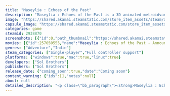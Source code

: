 ```yaml
---
title: "Maseylia : Echoes of the Past"
description: "Maseylia : Echoes of the Past is a 3D animated metroidvania. Lose yourself into the heart of an unknown techno-organic world where nature &amp; creatures gone wild. Unlock new skills that allow you to access new areas, find new paths and develop an advanced movement system to forge your own way."
image: "https://shared.akamai.steamstatic.com/store_item_assets/steam/apps/2938870/header.jpg?t=1732315054"
capsule_image: "https://shared.akamai.steamstatic.com/store_item_assets/steam/apps/2938870/98fcd2a9e2b1094ed41640f4b0efc6be8473e60f/capsule_231x87.jpg?t=1732315054"
categories: game
steamid: 2938870
screenshots: [{"id":0,"path_thumbnail":"https://shared.akamai.steamstatic.com/store_item_assets/steam/apps/2938870/ss_949d3999c6ced1017d5b1b42666be9be85935c3d.600x338.jpg?t=1732315054","path_full":"https://shared.akamai.steamstatic.com/store_item_assets/steam/apps/2938870/ss_949d3999c6ced1017d5b1b42666be9be85935c3d.1920x1080.jpg?t=1732315054"},{"id":1,"path_thumbnail":"https://shared.akamai.steamstatic.com/store_item_assets/steam/apps/2938870/ss_43b6f4593e3f21b990746afcc6d88ef94adbed54.600x338.jpg?t=1732315054","path_full":"https://shared.akamai.steamstatic.com/store_item_assets/steam/apps/2938870/ss_43b6f4593e3f21b990746afcc6d88ef94adbed54.1920x1080.jpg?t=1732315054"},{"id":2,"path_thumbnail":"https://shared.akamai.steamstatic.com/store_item_assets/steam/apps/2938870/ss_836af315bd23dcc5923ec0043cb18fc46cc76554.600x338.jpg?t=1732315054","path_full":"https://shared.akamai.steamstatic.com/store_item_assets/steam/apps/2938870/ss_836af315bd23dcc5923ec0043cb18fc46cc76554.1920x1080.jpg?t=1732315054"},{"id":3,"path_thumbnail":"https://shared.akamai.steamstatic.com/store_item_assets/steam/apps/2938870/ss_08504e254eaad83c445a2b2cb1e648fcd7a81bea.600x338.jpg?t=1732315054","path_full":"https://shared.akamai.steamstatic.com/store_item_assets/steam/apps/2938870/ss_08504e254eaad83c445a2b2cb1e648fcd7a81bea.1920x1080.jpg?t=1732315054"},{"id":4,"path_thumbnail":"https://shared.akamai.steamstatic.com/store_item_assets/steam/apps/2938870/ss_224a6f3a00b8132c0b9e62585df27f9f803f1ce2.600x338.jpg?t=1732315054","path_full":"https://shared.akamai.steamstatic.com/store_item_assets/steam/apps/2938870/ss_224a6f3a00b8132c0b9e62585df27f9f803f1ce2.1920x1080.jpg?t=1732315054"},{"id":5,"path_thumbnail":"https://shared.akamai.steamstatic.com/store_item_assets/steam/apps/2938870/ss_f7434a323da6278a9d9c025a1437d3b2958a8f9d.600x338.jpg?t=1732315054","path_full":"https://shared.akamai.steamstatic.com/store_item_assets/steam/apps/2938870/ss_f7434a323da6278a9d9c025a1437d3b2958a8f9d.1920x1080.jpg?t=1732315054"},{"id":6,"path_thumbnail":"https://shared.akamai.steamstatic.com/store_item_assets/steam/apps/2938870/ss_9c68b369587fda15fcbd82c07a57bf6202b71186.600x338.jpg?t=1732315054","path_full":"https://shared.akamai.steamstatic.com/store_item_assets/steam/apps/2938870/ss_9c68b369587fda15fcbd82c07a57bf6202b71186.1920x1080.jpg?t=1732315054"},{"id":7,"path_thumbnail":"https://shared.akamai.steamstatic.com/store_item_assets/steam/apps/2938870/ss_d46769fe69ff17e18ee69ffda6a36f1601287ee2.600x338.jpg?t=1732315054","path_full":"https://shared.akamai.steamstatic.com/store_item_assets/steam/apps/2938870/ss_d46769fe69ff17e18ee69ffda6a36f1601287ee2.1920x1080.jpg?t=1732315054"},{"id":8,"path_thumbnail":"https://shared.akamai.steamstatic.com/store_item_assets/steam/apps/2938870/ss_cbd388330f85ce98b8e229fe30490da2b17c2389.600x338.jpg?t=1732315054","path_full":"https://shared.akamai.steamstatic.com/store_item_assets/steam/apps/2938870/ss_cbd388330f85ce98b8e229fe30490da2b17c2389.1920x1080.jpg?t=1732315054"},{"id":9,"path_thumbnail":"https://shared.akamai.steamstatic.com/store_item_assets/steam/apps/2938870/ss_684cbec08d665f8c0d8308e141da721b067fa53f.600x338.jpg?t=1732315054","path_full":"https://shared.akamai.steamstatic.com/store_item_assets/steam/apps/2938870/ss_684cbec08d665f8c0d8308e141da721b067fa53f.1920x1080.jpg?t=1732315054"},{"id":10,"path_thumbnail":"https://shared.akamai.steamstatic.com/store_item_assets/steam/apps/2938870/ss_544a265892eb44d92bb60e87891da0749d1df422.600x338.jpg?t=1732315054","path_full":"https://shared.akamai.steamstatic.com/store_item_assets/steam/apps/2938870/ss_544a265892eb44d92bb60e87891da0749d1df422.1920x1080.jpg?t=1732315054"},{"id":11,"path_thumbnail":"https://shared.akamai.steamstatic.com/store_item_assets/steam/apps/2938870/ss_bb0ac5305c0aaadc67d8789315eb5d1fd5031d75.600x338.jpg?t=1732315054","path_full":"https://shared.akamai.steamstatic.com/store_item_assets/steam/apps/2938870/ss_bb0ac5305c0aaadc67d8789315eb5d1fd5031d75.1920x1080.jpg?t=1732315054"},{"id":12,"path_thumbnail":"https://shared.akamai.steamstatic.com/store_item_assets/steam/apps/2938870/ss_6462fc2d3dde2e082cebdadfa9565d541425704f.600x338.jpg?t=1732315054","path_full":"https://shared.akamai.steamstatic.com/store_item_assets/steam/apps/2938870/ss_6462fc2d3dde2e082cebdadfa9565d541425704f.1920x1080.jpg?t=1732315054"},{"id":13,"path_thumbnail":"https://shared.akamai.steamstatic.com/store_item_assets/steam/apps/2938870/ss_222101a448e30f6178875a442a750b0a41ebcf65.600x338.jpg?t=1732315054","path_full":"https://shared.akamai.steamstatic.com/store_item_assets/steam/apps/2938870/ss_222101a448e30f6178875a442a750b0a41ebcf65.1920x1080.jpg?t=1732315054"},{"id":14,"path_thumbnail":"https://shared.akamai.steamstatic.com/store_item_assets/steam/apps/2938870/ss_127c3b14c8e53e8eb237f780cb70bb979b2a0b50.600x338.jpg?t=1732315054","path_full":"https://shared.akamai.steamstatic.com/store_item_assets/steam/apps/2938870/ss_127c3b14c8e53e8eb237f780cb70bb979b2a0b50.1920x1080.jpg?t=1732315054"},{"id":15,"path_thumbnail":"https://shared.akamai.steamstatic.com/store_item_assets/steam/apps/2938870/ss_be22adb28d3091658e6560771a7892f9bd367fd4.600x338.jpg?t=1732315054","path_full":"https://shared.akamai.steamstatic.com/store_item_assets/steam/apps/2938870/ss_be22adb28d3091658e6560771a7892f9bd367fd4.1920x1080.jpg?t=1732315054"},{"id":16,"path_thumbnail":"https://shared.akamai.steamstatic.com/store_item_assets/steam/apps/2938870/ss_464374ee42acedbe7abf47b7b0521f7dd9104605.600x338.jpg?t=1732315054","path_full":"https://shared.akamai.steamstatic.com/store_item_assets/steam/apps/2938870/ss_464374ee42acedbe7abf47b7b0521f7dd9104605.1920x1080.jpg?t=1732315054"},{"id":17,"path_thumbnail":"https://shared.akamai.steamstatic.com/store_item_assets/steam/apps/2938870/ss_161794507de3204f80aa9c43c08ec24629f506e5.600x338.jpg?t=1732315054","path_full":"https://shared.akamai.steamstatic.com/store_item_assets/steam/apps/2938870/ss_161794507de3204f80aa9c43c08ec24629f506e5.1920x1080.jpg?t=1732315054"},{"id":18,"path_thumbnail":"https://shared.akamai.steamstatic.com/store_item_assets/steam/apps/2938870/ss_8d45b23b51933814421e79f8a32a25bb434ca8d0.600x338.jpg?t=1732315054","path_full":"https://shared.akamai.steamstatic.com/store_item_assets/steam/apps/2938870/ss_8d45b23b51933814421e79f8a32a25bb434ca8d0.1920x1080.jpg?t=1732315054"},{"id":19,"path_thumbnail":"https://shared.akamai.steamstatic.com/store_item_assets/steam/apps/2938870/ss_e8fb50ecf8f4f8f667e0c381f49916d33c4f6472.600x338.jpg?t=1732315054","path_full":"https://shared.akamai.steamstatic.com/store_item_assets/steam/apps/2938870/ss_e8fb50ecf8f4f8f667e0c381f49916d33c4f6472.1920x1080.jpg?t=1732315054"}]
movies: [{"id":257050555,"name":"Maseylia : Echoes of the Past - Announcement trailer","thumbnail":"https://shared.akamai.steamstatic.com/store_item_assets/steam/apps/257050555/0bde007fd4a63ad36bd4c697c406d02b2870e0aa/movie_600x337.jpg?t=1732315047","webm":{"480":"http://video.akamai.steamstatic.com/store_trailers/257050555/movie480_vp9.webm?t=1732315047","max":"http://video.akamai.steamstatic.com/store_trailers/257050555/movie_max_vp9.webm?t=1732315047"},"mp4":{"480":"http://video.akamai.steamstatic.com/store_trailers/257050555/movie480.mp4?t=1732315047","max":"http://video.akamai.steamstatic.com/store_trailers/257050555/movie_max.mp4?t=1732315047"},"highlight":true},{"id":257075971,"name":"Thanks to your feedback during Steam Fest, here's what we've made after a month's work!","thumbnail":"https://shared.akamai.steamstatic.com/store_item_assets/steam/apps/257075971/44c6977f12ce09e706cbee53216ee42f71f705c3/movie_600x337.jpg?t=1732313896","webm":{"480":"http://video.akamai.steamstatic.com/store_trailers/257075971/movie480_vp9.webm?t=1732313896","max":"http://video.akamai.steamstatic.com/store_trailers/257075971/movie_max_vp9.webm?t=1732313896"},"mp4":{"480":"http://video.akamai.steamstatic.com/store_trailers/257075971/movie480.mp4?t=1732313896","max":"http://video.akamai.steamstatic.com/store_trailers/257075971/movie_max.mp4?t=1732313896"},"highlight":true}]
genres: ["Adventure","Indie"]
steam_categories: ["Single-player","Full controller support"]
platforms: {"windows":true,"mac":true,"linux":true}
developers: ["Sol Brothers"]
publishers: ["Sol Brothers"]
release_date: {"coming_soon":true,"date":"Coming soon"}
content_warning: {"ids":[],"notes":null}
about: null
detailed_description: "<p class=\"bb_paragraph\"><strong>Maseylia : Echoes of the Past</strong> is a 3d metroidvania that aims to reproduce the experience of a 2d metroidvania in 3d. It features a labyrinthine world in which you'll need to collect upgrades to unlock new passages and make your way out of the labyrinth.</p><p class=\"bb_paragraph\"></p><p class=\"bb_paragraph\"><img class=\"bb_img\" src=\"https://shared.akamai.steamstatic.com/store_item_assets/steam/apps/2938870/extras/view.gif?t=1732315054\" /></p><p class=\"bb_paragraph\"> </p><p class=\"bb_paragraph\">The game is very exploration and platform oriented, with many challenges to overcome in order to reach the end. </p><h2 class=\"bb_tag\">What to expect ? </h2><ul class=\"bb_ul\"><li><p class=\"bb_paragraph\">A platform-oriented Metroidvania ! </p></li><li><p class=\"bb_paragraph\">Find your own way through the unknown techno-organic labyrinth with open ended level design and a lot of surprises. </p></li><li><p class=\"bb_paragraph\">Unique platforming gameplay! Abilities such as a 360 dash (Bash), pass through matter using a change of robot state (phasic transformation), quadruple jump and many more to unlock that will help you get out of this maze. </p></li><li><p class=\"bb_paragraph\">Discover a unique science-fiction atmosphere. <br> <br><img class=\"bb_img\" src=\"https://shared.akamai.steamstatic.com/store_item_assets/steam/apps/2938870/extras/newhero.gif?t=1732315054\" /></p></li></ul>"
---
```


